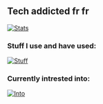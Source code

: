 ## Tech addicted fr fr

[![Stats](https://github-readme-stats.vercel.app/api?username=theonlyoneferkk&theme=dark)](https://github.com/anuraghazra/github-readme-stats)

### Stuff I use and have used:
[![Stuff](https://skillicons.dev/icons?i=html,css,js,ts,react,astro,tailwind,bootstrap,sass,nodejs,express,bun,mongodb,py,c&perline=8)](https://skillicons.dev)

### Currently intrested into:
[![Into](https://skillicons.dev/icons?i=blender,vue,angular,cpp,cmake,elixir,flask,nextjs,svelte,ruby,php,go,mysql,sqlite,swift&perline=8)](https://skillicons.dev)
